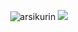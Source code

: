 <!-- ### Hi there 👋 -->
<p align="center"><img src="https://github-readme-stats.vercel.app/api?username=arsikurin&show_icons=true&theme=gotham&count_private=true&hide_border=true" alt="arsikurin" />
<img src="https://github-readme-stats.vercel.app/api/top-langs/?username=arsikurin&layout=compact&theme=gotham&hide_border=true" /></p>


